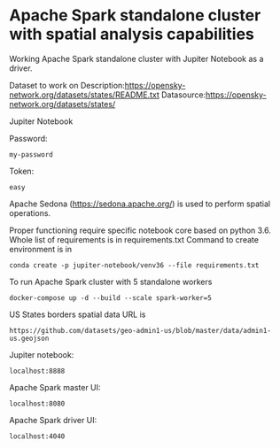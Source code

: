 # Apache Spark standalone cluster with spatial analysis capabilities

Working Apache Spark standalone cluster with Jupiter Notebook as a driver.

Dataset to work on
Description:https://opensky-network.org/datasets/states/README.txt
Datasource:https://opensky-network.org/datasets/states/

Jupiter Notebook 

Password:
```
my-password
```
Token:
```
easy
```
Apache Sedona (https://sedona.apache.org/) is used to perform spatial operations.

Proper functioning require specific notebook core based on python 3.6.
Whole list of requirements is in requirements.txt
Command to create environment is in

```
conda create -p jupiter-notebook/venv36 --file requirements.txt
```
To run Apache Spark cluster with 5 standalone workers
```
docker-compose up -d --build --scale spark-worker=5
```

US States borders spatial data URL is

```
https://github.com/datasets/geo-admin1-us/blob/master/data/admin1-us.geojson
```

Jupiter notebook:

```
localhost:8888
```

Apache Spark master UI:

```
localhost:8080
```

Apache Spark driver UI:

```
localhost:4040
```